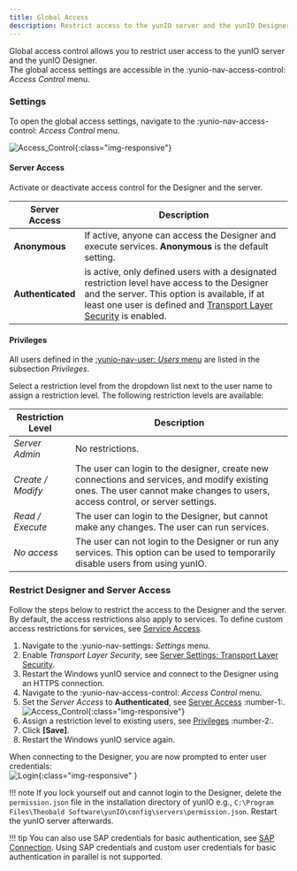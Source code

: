 ```yaml
---
title: Global Access
description: Restrict access to the yunIO server and the yunIO Designer
---
```


Global access control allows you to restrict user access to the yunIO server and the yunIO Designer.<br>
The global access settings are accessible in the :yunio-nav-access-control: *Access Control* menu.

### Settings

To open the global access settings, navigate to the  :yunio-nav-access-control: *Access Control* menu.

![Access_Control](../../assets/images/yunio/access-control.png){:class="img-responsive"}

#### Server Access

Activate or deactivate access control for the Designer and the server. 

|  Server Access  |  Description   |  
|----------|-------------|
| **Anonymous** | If active, anyone can access the Designer and execute services. **Anonymous** is the default setting.
| **Authenticated** |  is active, only defined users with a designated restriction level have access to the Designer and the server. This option is available, if at least one user is defined and [Transport Layer Security](../server-settings.md) is enabled. |

#### Privileges

All users defined in the [:yunio-nav-user: *Users* menu](user-management.md) are listed in the subsection *Privileges*. 

Select a restriction level from the dropdown list next to the user name to assign a restriction level.
The following restriction levels are available:

|  Restriction Level  |  Description   |  
|----------|-------------|
| *Server Admin* | No restrictions. |
| *Create / Modify* | The user can login to the designer, create new connections and services, and modify existing ones. The user cannot make changes to users, access control, or server settings.|
| *Read / Execute*| The user can login to the Designer, but cannot make any changes. The user can run services.|
| *No access* | The user can not login to the Designer or run any services. This option can be used to temporarily disable users from using yunIO. |


### Restrict Designer and Server Access

Follow the steps below to restrict the access to the Designer and the server. 
By default, the access restrictions also apply to services.
To define custom access restrictions for services, see [Service Access](service-access.md).

1. Navigate to the  :yunio-nav-settings: *Settings* menu.
2. Enable *Transport Layer Security*, see [Server Settings: Transport Layer Security](../server-settings.md#transport-layer-security).<br>
3. Restart the Windows yunIO service and connect to the Designer using an HTTPS connection.
4. Navigate to the  :yunio-nav-access-control: *Access Control* menu.
5. Set the *Server Access* to **Authenticated**, see [Server Access](#settings) :number-1:. <br>
![Access_Control](../../assets/images/yunio/access-control2.png){:class="img-responsive"}
6. Assign a restriction level to existing users, see [Privileges](#privileges) :number-2:.
7. Click **[Save]**. 
8. Restart the Windows yunIO service again.

When connecting to the Designer, you are now prompted to enter user credentials:<br>
![Login](../../assets/images/yunio/yunio-login.png){:class="img-responsive" }

!!! note
    If you lock yourself out and cannot login to the Designer, delete the `permission.json` file in the installation directory of yunIO e.g., `C:\Program Files\Theobald Software\yunIO\config\servers\permission.json`.
    Restart the yunIO server afterwards.

!!! tip
    You can also use SAP credentials for basic authentication, see [SAP Connection](../sap-connection/index.md).
    Using SAP credentials and custom user credentials for basic authentication in parallel is not supported.

